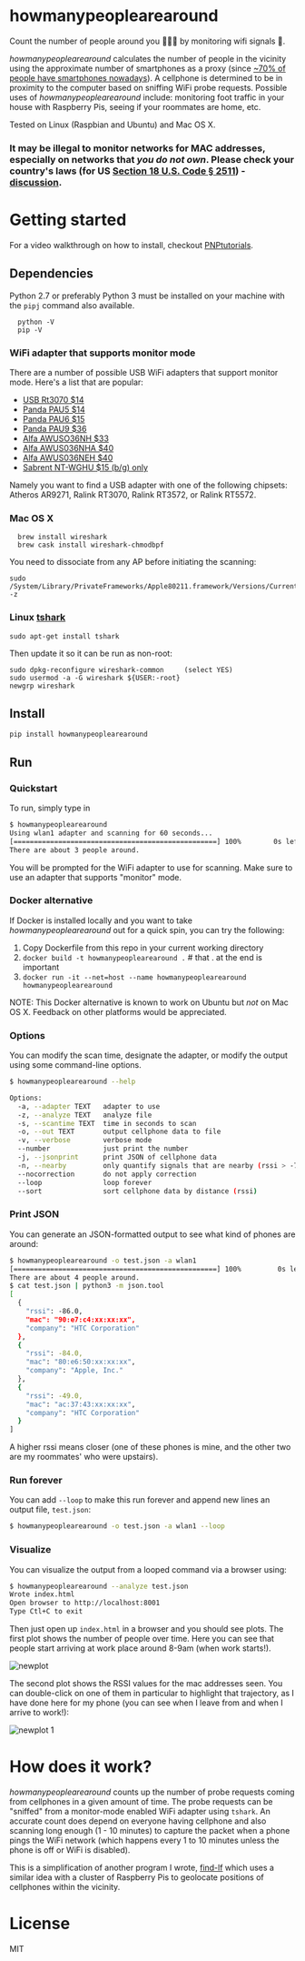 
# howmanypeoplearearound 

Count the number of people around you :family_man_man_boy: by monitoring wifi signals :satellite:.

*howmanypeoplearearound* calculates the number of people in the vicinity
using the approximate number of smartphones as a proxy (since [~70% of people have smartphones nowadays](https://twitter.com/conradhackett/status/701798230619590656)). 
A cellphone is determined to be in proximity to the computer based on sniffing WiFi probe 
requests. Possible uses of *howmanypeoplearearound* include: monitoring foot traffic in your house
with Raspberry Pis, seeing if your roommates are home, etc.

Tested on Linux (Raspbian and Ubuntu) and Mac OS X.

### **It may be illegal** to monitor networks for MAC addresses, especially on networks that *you do not own*. Please check your country's laws (for US [Section 18 U.S. Code § 2511](https://www.law.cornell.edu/uscode/text/18/2511)) - [discussion](https://github.com/schollz/howmanypeoplearearound/issues/4).

Getting started
===============

For a video walkthrough on how to install, checkout [PNPtutorials](https://youtu.be/dLzouUfJyMM?t=3m2s).

## Dependencies

Python 2.7 or preferably Python 3 must be installed on your machine with the `pipj` command also available.
```
  python -V
  pip -V
```

### WiFi adapter that supports monitor mode

There are a number of possible USB WiFi adapters that support monitor mode. Here's a list that are popular:

- [USB Rt3070 $14](https://www.amazon.com/gp/product/B00NAXX40C/ref=as_li_tl?ie=UTF8&tag=scholl-20&camp=1789&creative=9325&linkCode=as2&creativeASIN=B00NAXX40C&linkId=b72d3a481799c15e483ea93c551742f4)
- [Panda PAU5 $14](https://www.amazon.com/gp/product/B00EQT0YK2/ref=as_li_tl?ie=UTF8&tag=scholl-20&camp=1789&creative=9325&linkCode=as2&creativeASIN=B00EQT0YK2&linkId=e5b954672d93f1e9ce9c9981331515c4)
- [Panda PAU6 $15](https://www.amazon.com/gp/product/B00JDVRCI0/ref=as_li_tl?ie=UTF8&tag=scholl-20&camp=1789&creative=9325&linkCode=as2&creativeASIN=B00JDVRCI0&linkId=e73e93e020941cada0e64b92186a2546)
- [Panda PAU9 $36](https://www.amazon.com/gp/product/B01LY35HGO/ref=as_li_tl?ie=UTF8&tag=scholl-20&camp=1789&creative=9325&linkCode=as2&creativeASIN=B01LY35HGO&linkId=e63f3beda9855abd59009d6173234918)
- [Alfa AWUSO36NH $33](https://www.amazon.com/gp/product/B0035APGP6/ref=as_li_tl?ie=UTF8&tag=scholl-20&camp=1789&creative=9325&linkCode=as2&creativeASIN=B0035APGP6&linkId=b4e25ba82357ca6f1a33cb23941befb3)
- [Alfa AWUS036NHA $40](https://www.amazon.com/gp/product/B004Y6MIXS/ref=as_li_tl?ie=UTF8&tag=scholl-20&camp=1789&creative=9325&linkCode=as2&creativeASIN=B004Y6MIXS&linkId=0277ca161967134a7f75dd7b3443bded)
- [Alfa AWUS036NEH $40](https://www.amazon.com/gp/product/B0035OCVO6/ref=as_li_tl?ie=UTF8&tag=scholl-20&camp=1789&creative=9325&linkCode=as2&creativeASIN=B0035OCVO6&linkId=bd45697540120291a2f6e169dcf81b96)
- [Sabrent NT-WGHU $15 (b/g) only](https://www.amazon.com/gp/product/B003EVO9U4/ref=as_li_tl?ie=UTF8&tag=scholl-20&camp=1789&creative=9325&linkCode=as2&creativeASIN=B003EVO9U4&linkId=06d4784d38b6bcef5957f3f6e74af8c8)

Namely you want to find a USB adapter with one of the following chipsets: Atheros AR9271, Ralink RT3070, Ralink RT3572, or Ralink RT5572.

### Mac OS X
```
  brew install wireshark
  brew cask install wireshark-chmodbpf
```

You need to dissociate from any AP before initiating the scanning:
```
sudo /System/Library/PrivateFrameworks/Apple80211.framework/Versions/Current/Resources/airport -z
```

### Linux [tshark](https://www.wireshark.org/docs/man-pages/tshark.html) 
```
sudo apt-get install tshark
```

Then update it so it can be run as non-root:
```
sudo dpkg-reconfigure wireshark-common     (select YES)
sudo usermod -a -G wireshark ${USER:-root}
newgrp wireshark
```

## Install
```
pip install howmanypeoplearearound
```


## Run

### Quickstart

To run, simply type in
```bash
$ howmanypeoplearearound
Using wlan1 adapter and scanning for 60 seconds...
[==================================================] 100%        0s left
There are about 3 people around.
```

You will be prompted for the WiFi adapter to use for scanning. Make sure to use
an adapter that supports "monitor" mode.

### Docker alternative

If Docker is installed locally and you want to take *howmanypeoplearearound* out for a quick spin, you can try the following:
1. Copy Dockerfile from this repo in your current working directory
2. `docker build -t howmanypeoplearearound .`  # that . at the end is important
3. `docker run -it --net=host --name howmanypeoplearearound howmanypeoplearearound`

NOTE: This Docker alternative is known to work on Ubuntu but *not* on Mac OS X.  Feedback on other platforms would be appreciated.


### Options

You can modify the scan time, designate the adapter, or modify the output using some command-line options.
```bash
$ howmanypeoplearearound --help

Options:
  -a, --adapter TEXT   adapter to use
  -z, --analyze TEXT   analyze file
  -s, --scantime TEXT  time in seconds to scan
  -o, --out TEXT       output cellphone data to file
  -v, --verbose        verbose mode
  --number             just print the number
  -j, --jsonprint      print JSON of cellphone data
  -n, --nearby         only quantify signals that are nearby (rssi > -70)
  --nocorrection       do not apply correction
  --loop               loop forever
  --sort               sort cellphone data by distance (rssi)
```

### Print JSON

You can generate an JSON-formatted output to see what kind of phones are around:
```bash
$ howmanypeoplearearound -o test.json -a wlan1
[==================================================] 100%         0s left
There are about 4 people around.
$ cat test.json | python3 -m json.tool
[
  {
    "rssi": -86.0,
    "mac": "90:e7:c4:xx:xx:xx",
    "company": "HTC Corporation"
  },
  {
    "rssi": -84.0,
    "mac": "80:e6:50:xx:xx:xx",
    "company": "Apple, Inc."
  },
  {
    "rssi": -49.0,
    "mac": "ac:37:43:xx:xx:xx",
    "company": "HTC Corporation"
  }
]
```

A higher rssi means closer (one of these phones is mine, and the other two are my roommates' who were upstairs). 

### Run forever

You can add `--loop` to make this run forever and append new lines an output file, `test.json`:
```bash
$ howmanypeoplearearound -o test.json -a wlan1 --loop
```

### Visualize 

You can visualize the output from a looped command via a browser using:
```bash
$ howmanypeoplearearound --analyze test.json 
Wrote index.html
Open browser to http://localhost:8001
Type Ctl+C to exit
```

Then just open up `index.html` in a browser and you should see plots. The first plot shows the number of people over time. Here you can see that people start arriving at work place around 8-9am (when work starts!).

![newplot](https://cloud.githubusercontent.com/assets/6550035/26174159/b478b764-3b0b-11e7-9600-2aa215b789d0.png)

The second plot shows the RSSI values for the mac addresses seen. You can double-click on one of them in particular to highlight that trajectory, as I have done here for my phone (you can see when I leave from and when I arrive to work!):

![newplot 1](https://cloud.githubusercontent.com/assets/6550035/26174160/b4911ae8-3b0b-11e7-93b2-92c3efaa01aa.png)


How does it work?
==================

*howmanypeoplearearound* counts up the number of probe requests coming from cellphones in a given amount of time.
The probe requests can be "sniffed" from a monitor-mode enabled WiFi adapter using `tshark`. An accurate count does 
depend on everyone having cellphone and also scanning long enough (1 - 10 minutes) to capture the packet when 
a phone pings the WiFi network (which happens every 1 to 10 minutes unless the phone is off or WiFi is disabled).

This is a simplification of another program I wrote, [find-lf](https://github.com/schollz/find-lf) which uses a similar idea with a cluster of Raspberry Pis to geolocate positions of cellphones within the vicinity.

License
=======

MIT
